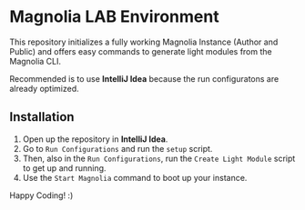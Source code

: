 # Magnolia LAB Environment

This repository initializes a fully working Magnolia Instance (Author and Public) and offers easy commands to generate light modules from the Magnolia CLI.

Recommended is to use **IntelliJ Idea** because the run configuratons are already optimized.

## Installation
1. Open up the repository in **IntelliJ Idea**.
2. Go to `Run Configurations` and run the `setup` script.
3. Then, also in the `Run Configurations`, run the `Create Light Module` script to get up and running.
4. Use the `Start Magnolia` command to boot up your instance.

Happy Coding! :)